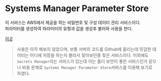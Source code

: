 # Systems Manager Parameter Store

이 서비스는 AWS에서 제공을 하는 비밀번호 및 구성 데이터 관리 서비스이다.   
파라미터를 생성하여 파라미터의 유형과 값을 생성후 불러와 사용을 한다.

[이곳](https://ap-northeast-2.console.aws.amazon.com/systems-manager/parameters?region=ap-northeast-2)

> 사용은 아직 해보지 않았으며, 보통 서버의 코드를 Github에 올리는데 민감한 데이터는 어디에 저장을 하는지 몰라서 찾아보던중 찾은 서비스이다. 이외에도 `Secrets Manager`라는 서비스가 있는데 이는 좀더 보안이 좋은 서비스인거 같으나 비용 문제로  `Systems Manager Parameter Store`서비스를 이용해 보기로 하였다.